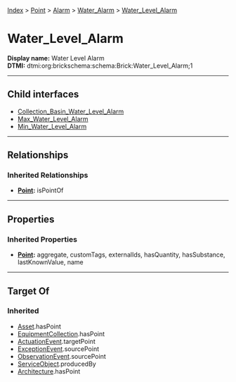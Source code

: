 [Index](../../../../Index.md) > [Point](../../../Point.md) > [Alarm](../../Alarm.md) > [Water_Alarm](../Water_Alarm.md) > [Water_Level_Alarm](#)
# Water_Level_Alarm

**Display name:** Water Level Alarm<br />
**DTMI:** dtmi:org:brickschema:schema:Brick:Water_Level_Alarm;1

---

## Child interfaces
* [Collection_Basin_Water_Level_Alarm](Collection_Basin_Water_Level_Alarm.md)
* [Max_Water_Level_Alarm](Max_Water_Level_Alarm.md)
* [Min_Water_Level_Alarm](Min_Water_Level_Alarm.md)

---

## Relationships

### Inherited Relationships
* **[Point](../../../Point.md):** isPointOf

---

## Properties

### Inherited Properties
* **[Point](../../../Point.md):** aggregate, customTags, externalIds, hasQuantity, hasSubstance, lastKnownValue, name

---

## Target Of
### Inherited
* [Asset](../../../../Asset/Asset.md).hasPoint
* [EquipmentCollection](../../../../Collection/AssetCollection/EquipmentCollection/EquipmentCollection.md).hasPoint
* [ActuationEvent](../../../../Event/PointEvent/ActuationEvent.md).targetPoint
* [ExceptionEvent](../../../../Event/PointEvent/ExceptionEvent.md).sourcePoint
* [ObservationEvent](../../../../Event/PointEvent/ObservationEvent.md).sourcePoint
* [ServiceObject](../../../../Information/ServiceObject/ServiceObject.md).producedBy
* [Architecture](../../../../Space/Architecture/Architecture.md).hasPoint
